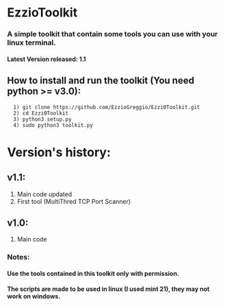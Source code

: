 # EzzioToolkit
### A simple toolkit that contain some tools you can use with your linux terminal.

#### Latest Version released: 1.1

## How to install and run the toolkit (You need python >= v3.0):
      1) git clone https://github.com/EzzioGreggio/Ezzi0Toolkit.git
      2) cd Ezzi0Toolkit
      3) python3 setup.py
      4) sudo python3 toolkit.py


# Version's history:
  
  ## v1.1: 
1) Main code updated
2) First tool (MultiThred TCP Port Scanner)
  
  
  ## v1.0:
1) Main code


### Notes:
#### Use the tools contained in this toolkit only with permission.
#### The scripts are made to be used in linux (I used mint 21), they may not work on windows.
